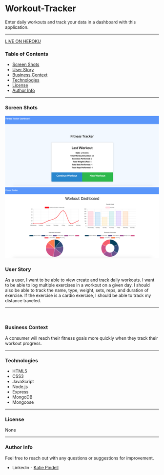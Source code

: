 # Workout-Tracker
Enter daily workouts and track your data in a dashboard with this application. 

---
[LIVE ON HEROKU](https://peaceful-bayou-73526.herokuapp.com/)

### Table of Contents
- [Screen Shots](#screen-shots)
- [User Story](#user-story)
- [Business Context](#business-context)
- [Technologies](#technologies)
- [License](#license)
- [Author Info](#author-info)

---

### Screen Shots

![Main](/public/images/main.png)
![Dasbhoard](/public/images/dashboard.png)

### User Story
As a user, I want to be able to view create and track daily workouts. I want to be able to log multiple exercises in a workout on a given day. I should also be able to track the name, type, weight, sets, reps, and duration of exercise. If the exercise is a cardio exercise, I should be able to track my distance traveled.

---
<br>

### Business Context

A consumer will reach their fitness goals more quickly when they track their workout progress.

---

### Technologies
- HTML5
- CSS3
- JavaScript
- Node.js
- Express
- MongoDB
- Mongoose

---

### License

None

---

### Author Info

Feel free to reach out with any questions or suggestions for improvement.
- Linkedin - [Katie Pindell](https://www.linkedin.com/in/katie-pindell-6ba25364/)


